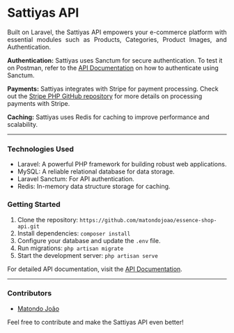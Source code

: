 <h1 align="justify">
Sattiyas API
</h1>

<p align="justify">
Built on Laravel, the Sattiyas API empowers your e-commerce platform with essential modules such as Products, Categories, Product Images, and Authentication.

**Authentication:** Sattiyas uses Sanctum for secure authentication. To test it on Postman, refer to the [API Documentation](https://laravel.com/docs/9.x/sanctum#main-content) on how to authenticate using Sanctum.

**Payments:** Sattiyas integrates with Stripe for payment processing. Check out the [Stripe PHP GitHub repository](https://github.com/stripe/stripe-php) for more details on processing payments with Stripe.

**Caching:** Sattiyas uses Redis for caching to improve performance and scalability.

---

### Technologies Used

- Laravel: A powerful PHP framework for building robust web applications.
- MySQL: A reliable relational database for data storage.
- Laravel Sanctum: For API authentication.
- Redis: In-memory data structure storage for caching.

### Getting Started

1. Clone the repository: `https://github.com/matondojoao/essence-shop-api.git`
2. Install dependencies: `composer install`
3. Configure your database and update the `.env` file.
4. Run migrations: `php artisan migrate`
5. Start the development server: `php artisan serve`

For detailed API documentation, visit the <a href="https://documenter.getpostman.com/view/23770036/2s9Ykq6feK" target="_blank">API Documentation</a>.

---

### Contributors

- [Matondo João](https://github.com/matondojoao)

Feel free to contribute and make the Sattiyas API even better!
</p>
